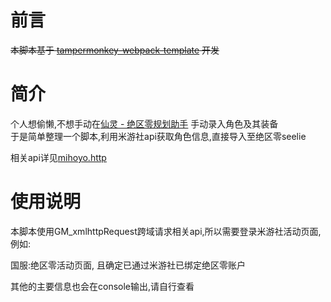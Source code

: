 <!--
 * @Date: 2021-07-10 11:00:00
 * @LastEditors: KeyPJ
 * @Author: KeyPJ
 * @LastEditTime: 2022-04-18 12:00:00
-->

# 前言
~~本脚本基于 [tampermonkey-webpack-template](https://github.com/lisonge/tampermonkey-webpack-template) 开发~~

# 简介
个人想偷懒,不想手动在[仙灵 - 绝区零规划助手](https://zzz.seelie.me/) 手动录入角色及其装备  
于是简单整理一个脚本,利用米游社api获取角色信息,直接导入至绝区零seelie

相关api详见[mihoyo.http](mihoyo.http)

# 使用说明
本脚本使用GM_xmlhttpRequest跨域请求相关api,所以需要登录米游社活动页面, 例如:

国服:绝区零活动页面, 且确定已通过米游社已绑定绝区零账户

其他的主要信息也会在console输出,请自行查看
